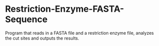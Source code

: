 # Restriction-Enzyme-FASTA-Sequence
Program that reads in a FASTA file and a restriction enzyme file, analyzes the cut sites and outputs the results.
